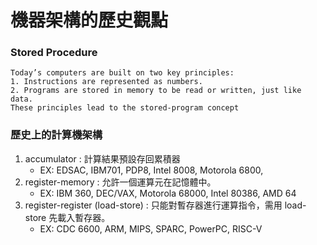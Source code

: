 # 機器架構的歷史觀點

### Stored Procedure

```
Today’s computers are built on two key principles:
1. Instructions are represented as numbers.
2. Programs are stored in memory to be read or written, just like data.
These principles lead to the stored-program concept
```

### 歷史上的計算機架構

1. accumulator : 計算結果預設存回累積器
    * EX: EDSAC, IBM701, PDP8, Intel 8008, Motorola 6800, 
2. register-memory : 允許一個運算元在記憶體中。
    * EX: IBM 360, DEC/VAX, Motorola 68000, Intel 80386, AMD 64
3. register-register (load-store) :  只能對暫存器進行運算指令，需用 load-store 先載入暫存器。
    * EX: CDC 6600, ARM, MIPS, SPARC, PowerPC, RISC-V
